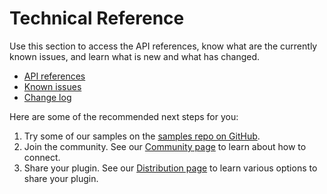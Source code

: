 # Technical Reference

Use this section to access the API references, know what are the currently known issues, and learn what is new and what has changed.

- [API references](/develop/reference/how-to-read/)
- [Known issues](/develop/known-issues/)
- [Change log](/changes/)

Here are some of the recommended next steps for you:

1. Try some of our samples on the [samples repo on GitHub](https://github.com/AdobeXD/Plugin-Samples).
1. Join the community. See our [Community page](/community/) to learn about how to connect.
1. Share your plugin. See our [Distribution page](/distribution/) to learn various options to share your plugin.
